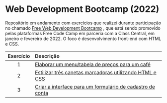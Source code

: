 # Web Development Bootcamp (2022)
 Repositório em andamento com exercícios que realizei durante participação no chamado [Free Web Development Bootcamp](https://www.classcentral.com/report/webdev-bootcamp/) , que está sendo promovido pelas plataformas Free Code Camp em parceria com a Class Central, em janeiro e fevereiro de 2022. O foco é desenvolvimento front-end com HTML e CSS.
<br>

Exercício | Descrição 
:---: | :---
1 | [Elaborar um menu/tabela de preços para um café](https://michelelozada.github.io/Web-Dev-Bootcamp-2022/1-Building_a_cafe_menu/)
2 | [Estilizar três canetas marcadoras utilizando HTML e CSS](https://michelelozada.github.io/Web-Dev-Bootcamp-2022/2-Building_a_set_of_colored_markers/)
3 | [Criar a interface para um formulário de cadastro de conta](https://michelelozada.github.io/Web-Dev-Bootcamp-2022/3-Building_a_registration_form/)